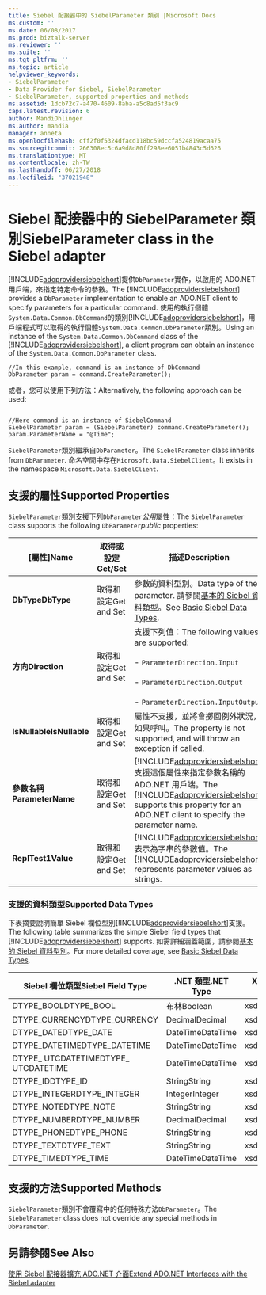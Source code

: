 ```yaml
---
title: Siebel 配接器中的 SiebelParameter 類別 |Microsoft Docs
ms.custom: ''
ms.date: 06/08/2017
ms.prod: biztalk-server
ms.reviewer: ''
ms.suite: ''
ms.tgt_pltfrm: ''
ms.topic: article
helpviewer_keywords:
- SiebelParameter
- Data Provider for Siebel, SiebelParameter
- SiebelParameter, supported properties and methods
ms.assetid: 1dcb72c7-a470-4609-8aba-a5c8ad5f3ac9
caps.latest.revision: 6
author: MandiOhlinger
ms.author: mandia
manager: anneta
ms.openlocfilehash: cff2f0f5324dfacd118bc59dccfa524819acaa75
ms.sourcegitcommit: 266308ec5c6a9d8d80ff298ee6051b4843c5d626
ms.translationtype: MT
ms.contentlocale: zh-TW
ms.lasthandoff: 06/27/2018
ms.locfileid: "37021948"
---
```

# <a name="siebelparameter-class-in-the-siebel-adapter"></a><span data-ttu-id="1eaa6-102">Siebel 配接器中的 SiebelParameter 類別</span><span class="sxs-lookup"><span data-stu-id="1eaa6-102">SiebelParameter class in the Siebel adapter</span></span>
<span data-ttu-id="1eaa6-103">[!INCLUDE[adoprovidersiebelshort](../../includes/adoprovidersiebelshort-md.md)]提供`DbParameter`實作，以啟用的 ADO.NET 用戶端，來指定特定命令的參數。</span><span class="sxs-lookup"><span data-stu-id="1eaa6-103">The [!INCLUDE[adoprovidersiebelshort](../../includes/adoprovidersiebelshort-md.md)] provides a `DbParameter` implementation to enable an ADO.NET client to specify parameters for a particular command.</span></span> <span data-ttu-id="1eaa6-104">使用的執行個體`System.Data.Common.DbCommand`的類別[!INCLUDE[adoprovidersiebelshort](../../includes/adoprovidersiebelshort-md.md)]，用戶端程式可以取得的執行個體`System.Data.Common.DbParameter`類別。</span><span class="sxs-lookup"><span data-stu-id="1eaa6-104">Using an instance of the `System.Data.Common.DbCommand` class of the [!INCLUDE[adoprovidersiebelshort](../../includes/adoprovidersiebelshort-md.md)], a client program can obtain an instance of the `System.Data.Common.DbParameter` class.</span></span>  

```  
//In this example, command is an instance of DbCommand  
DbParameter param = command.CreateParameter();  
```  

 <span data-ttu-id="1eaa6-105">或者，您可以使用下列方法：</span><span class="sxs-lookup"><span data-stu-id="1eaa6-105">Alternatively, the following approach can be used:</span></span>  

```  

//Here command is an instance of SiebelCommand  
SiebelParameter param = (SiebelParameter) command.CreateParameter();                  
param.ParameterName = "@Time";  
```  

 <span data-ttu-id="1eaa6-106">`SiebelParameter`類別繼承自`DbParameter`。</span><span class="sxs-lookup"><span data-stu-id="1eaa6-106">The `SiebelParameter` class inherits from `DbParameter`.</span></span>  <span data-ttu-id="1eaa6-107">命名空間中存在`Microsoft.Data.SiebelClient`。</span><span class="sxs-lookup"><span data-stu-id="1eaa6-107">It exists in the namespace `Microsoft.Data.SiebelClient`.</span></span>  

## <a name="supported-properties"></a><span data-ttu-id="1eaa6-108">支援的屬性</span><span class="sxs-lookup"><span data-stu-id="1eaa6-108">Supported Properties</span></span>  
 <span data-ttu-id="1eaa6-109">`SiebelParameter`類別支援下列`DbParameter`*公用*屬性：</span><span class="sxs-lookup"><span data-stu-id="1eaa6-109">The `SiebelParameter` class supports the following `DbParameter`*public* properties:</span></span>  


|       <span data-ttu-id="1eaa6-110">[屬性]</span><span class="sxs-lookup"><span data-stu-id="1eaa6-110">Name</span></span>        |   <span data-ttu-id="1eaa6-111">取得或設定</span><span class="sxs-lookup"><span data-stu-id="1eaa6-111">Get/Set</span></span>   |                                                                                                            <span data-ttu-id="1eaa6-112">描述</span><span class="sxs-lookup"><span data-stu-id="1eaa6-112">Description</span></span>                                                                                                            |
|-------------------|-------------|-----------------------------------------------------------------------------------------------------------------------------------------------------------------------------------------------------------------------------------|
|    <span data-ttu-id="1eaa6-113">**DbType**</span><span class="sxs-lookup"><span data-stu-id="1eaa6-113">**DbType**</span></span>     | <span data-ttu-id="1eaa6-114">取得和設定</span><span class="sxs-lookup"><span data-stu-id="1eaa6-114">Get and Set</span></span> |                                               <span data-ttu-id="1eaa6-115">參數的資料型別。</span><span class="sxs-lookup"><span data-stu-id="1eaa6-115">Data type of the parameter.</span></span> <span data-ttu-id="1eaa6-116">請參閱[基本的 Siebel 資料類型](../../adapters-and-accelerators/adapter-siebel/basic-siebel-data-types.md)。</span><span class="sxs-lookup"><span data-stu-id="1eaa6-116">See [Basic Siebel Data Types](../../adapters-and-accelerators/adapter-siebel/basic-siebel-data-types.md).</span></span>                                               |
|   <span data-ttu-id="1eaa6-117">**方向**</span><span class="sxs-lookup"><span data-stu-id="1eaa6-117">**Direction**</span></span>   | <span data-ttu-id="1eaa6-118">取得和設定</span><span class="sxs-lookup"><span data-stu-id="1eaa6-118">Get and Set</span></span> | <span data-ttu-id="1eaa6-119">支援下列值：</span><span class="sxs-lookup"><span data-stu-id="1eaa6-119">The following values are supported:</span></span><br /><br /> -                     `ParameterDirection.Input`<br /><br /> -                     `ParameterDirection.Output`<br /><br /> -                     `ParameterDirection.InputOutput` |
|  <span data-ttu-id="1eaa6-120">**IsNullable**</span><span class="sxs-lookup"><span data-stu-id="1eaa6-120">**IsNullable**</span></span>   | <span data-ttu-id="1eaa6-121">取得和設定</span><span class="sxs-lookup"><span data-stu-id="1eaa6-121">Get and Set</span></span> |                                                                               <span data-ttu-id="1eaa6-122">屬性不支援，並將會擲回例外狀況，如果呼叫。</span><span class="sxs-lookup"><span data-stu-id="1eaa6-122">The property is not supported, and will throw an exception if called.</span></span>                                                                               |
| <span data-ttu-id="1eaa6-123">**參數名稱**</span><span class="sxs-lookup"><span data-stu-id="1eaa6-123">**ParameterName**</span></span> | <span data-ttu-id="1eaa6-124">取得和設定</span><span class="sxs-lookup"><span data-stu-id="1eaa6-124">Get and Set</span></span> |                                  <span data-ttu-id="1eaa6-125">[!INCLUDE[adoprovidersiebelshort](../../includes/adoprovidersiebelshort-md.md)]支援這個屬性來指定參數名稱的 ADO.NET 用戶端。</span><span class="sxs-lookup"><span data-stu-id="1eaa6-125">The [!INCLUDE[adoprovidersiebelshort](../../includes/adoprovidersiebelshort-md.md)] supports this property for an ADO.NET client to specify the parameter name.</span></span>                                  |
|     <span data-ttu-id="1eaa6-126">**ReplTest1**</span><span class="sxs-lookup"><span data-stu-id="1eaa6-126">**Value**</span></span>     | <span data-ttu-id="1eaa6-127">取得和設定</span><span class="sxs-lookup"><span data-stu-id="1eaa6-127">Get and Set</span></span> |                                                    <span data-ttu-id="1eaa6-128">[!INCLUDE[adoprovidersiebelshort](../../includes/adoprovidersiebelshort-md.md)]表示為字串的參數值。</span><span class="sxs-lookup"><span data-stu-id="1eaa6-128">The [!INCLUDE[adoprovidersiebelshort](../../includes/adoprovidersiebelshort-md.md)] represents parameter values as strings.</span></span>                                                    |

###  <a name="BKMK_Datatypes"></a> <span data-ttu-id="1eaa6-129">支援的資料類型</span><span class="sxs-lookup"><span data-stu-id="1eaa6-129">Supported Data Types</span></span>  
 <span data-ttu-id="1eaa6-130">下表摘要說明簡單 Siebel 欄位型別[!INCLUDE[adoprovidersiebelshort](../../includes/adoprovidersiebelshort-md.md)]支援。</span><span class="sxs-lookup"><span data-stu-id="1eaa6-130">The following table summarizes the simple Siebel field types that [!INCLUDE[adoprovidersiebelshort](../../includes/adoprovidersiebelshort-md.md)] supports.</span></span> <span data-ttu-id="1eaa6-131">如需詳細涵蓋範圍，請參閱[基本的 Siebel 資料型別](../../adapters-and-accelerators/adapter-siebel/basic-siebel-data-types.md)。</span><span class="sxs-lookup"><span data-stu-id="1eaa6-131">For more detailed coverage, see [Basic Siebel Data Types](../../adapters-and-accelerators/adapter-siebel/basic-siebel-data-types.md).</span></span>  

|<span data-ttu-id="1eaa6-132">Siebel 欄位類型</span><span class="sxs-lookup"><span data-stu-id="1eaa6-132">Siebel Field Type</span></span>|<span data-ttu-id="1eaa6-133">.NET 類型</span><span class="sxs-lookup"><span data-stu-id="1eaa6-133">.NET Type</span></span>|<span data-ttu-id="1eaa6-134">XML 結構描述類型</span><span class="sxs-lookup"><span data-stu-id="1eaa6-134">XML Schema Type</span></span>|  
|-----------------------|---------------|---------------------|  
|<span data-ttu-id="1eaa6-135">DTYPE_BOOL</span><span class="sxs-lookup"><span data-stu-id="1eaa6-135">DTYPE_BOOL</span></span>|<span data-ttu-id="1eaa6-136">布林</span><span class="sxs-lookup"><span data-stu-id="1eaa6-136">Boolean</span></span>|<span data-ttu-id="1eaa6-137">xsd:boolean</span><span class="sxs-lookup"><span data-stu-id="1eaa6-137">xsd:boolean</span></span>|  
|<span data-ttu-id="1eaa6-138">DTYPE_CURRENCY</span><span class="sxs-lookup"><span data-stu-id="1eaa6-138">DTYPE_CURRENCY</span></span>|<span data-ttu-id="1eaa6-139">Decimal</span><span class="sxs-lookup"><span data-stu-id="1eaa6-139">Decimal</span></span>|<span data-ttu-id="1eaa6-140">xsd:decimal</span><span class="sxs-lookup"><span data-stu-id="1eaa6-140">xsd:decimal</span></span>|  
|<span data-ttu-id="1eaa6-141">DTYPE_DATE</span><span class="sxs-lookup"><span data-stu-id="1eaa6-141">DTYPE_DATE</span></span>|<span data-ttu-id="1eaa6-142">DateTime</span><span class="sxs-lookup"><span data-stu-id="1eaa6-142">DateTime</span></span>|<span data-ttu-id="1eaa6-143">xsd:dateTime</span><span class="sxs-lookup"><span data-stu-id="1eaa6-143">xsd:dateTime</span></span>|  
|<span data-ttu-id="1eaa6-144">DTYPE_DATETIME</span><span class="sxs-lookup"><span data-stu-id="1eaa6-144">DTYPE_DATETIME</span></span>|<span data-ttu-id="1eaa6-145">DateTime</span><span class="sxs-lookup"><span data-stu-id="1eaa6-145">DateTime</span></span>|<span data-ttu-id="1eaa6-146">xsd:dateTime</span><span class="sxs-lookup"><span data-stu-id="1eaa6-146">xsd:dateTime</span></span>|  
|<span data-ttu-id="1eaa6-147">DTYPE_ UTCDATETIME</span><span class="sxs-lookup"><span data-stu-id="1eaa6-147">DTYPE_ UTCDATETIME</span></span>|<span data-ttu-id="1eaa6-148">DateTime</span><span class="sxs-lookup"><span data-stu-id="1eaa6-148">DateTime</span></span>|<span data-ttu-id="1eaa6-149">xsd:dateTime</span><span class="sxs-lookup"><span data-stu-id="1eaa6-149">xsd:dateTime</span></span>|  
|<span data-ttu-id="1eaa6-150">DTYPE_ID</span><span class="sxs-lookup"><span data-stu-id="1eaa6-150">DTYPE_ID</span></span>|<span data-ttu-id="1eaa6-151">String</span><span class="sxs-lookup"><span data-stu-id="1eaa6-151">String</span></span>|<span data-ttu-id="1eaa6-152">xsd:string</span><span class="sxs-lookup"><span data-stu-id="1eaa6-152">xsd:string</span></span>|  
|<span data-ttu-id="1eaa6-153">DTYPE_INTEGER</span><span class="sxs-lookup"><span data-stu-id="1eaa6-153">DTYPE_INTEGER</span></span>|<span data-ttu-id="1eaa6-154">Integer</span><span class="sxs-lookup"><span data-stu-id="1eaa6-154">Integer</span></span>|<span data-ttu-id="1eaa6-155">xsd:int</span><span class="sxs-lookup"><span data-stu-id="1eaa6-155">xsd:int</span></span>|  
|<span data-ttu-id="1eaa6-156">DTYPE_NOTE</span><span class="sxs-lookup"><span data-stu-id="1eaa6-156">DTYPE_NOTE</span></span>|<span data-ttu-id="1eaa6-157">String</span><span class="sxs-lookup"><span data-stu-id="1eaa6-157">String</span></span>|<span data-ttu-id="1eaa6-158">xsd:string</span><span class="sxs-lookup"><span data-stu-id="1eaa6-158">xsd:string</span></span>|  
|<span data-ttu-id="1eaa6-159">DTYPE_NUMBER</span><span class="sxs-lookup"><span data-stu-id="1eaa6-159">DTYPE_NUMBER</span></span>|<span data-ttu-id="1eaa6-160">Decimal</span><span class="sxs-lookup"><span data-stu-id="1eaa6-160">Decimal</span></span>|<span data-ttu-id="1eaa6-161">xsd:decimal</span><span class="sxs-lookup"><span data-stu-id="1eaa6-161">xsd:decimal</span></span>|  
|<span data-ttu-id="1eaa6-162">DTYPE_PHONE</span><span class="sxs-lookup"><span data-stu-id="1eaa6-162">DTYPE_PHONE</span></span>|<span data-ttu-id="1eaa6-163">String</span><span class="sxs-lookup"><span data-stu-id="1eaa6-163">String</span></span>|<span data-ttu-id="1eaa6-164">xsd:string</span><span class="sxs-lookup"><span data-stu-id="1eaa6-164">xsd:string</span></span>|  
|<span data-ttu-id="1eaa6-165">DTYPE_TEXT</span><span class="sxs-lookup"><span data-stu-id="1eaa6-165">DTYPE_TEXT</span></span>|<span data-ttu-id="1eaa6-166">String</span><span class="sxs-lookup"><span data-stu-id="1eaa6-166">String</span></span>|<span data-ttu-id="1eaa6-167">xsd:string</span><span class="sxs-lookup"><span data-stu-id="1eaa6-167">xsd:string</span></span>|  
|<span data-ttu-id="1eaa6-168">DTYPE_TIME</span><span class="sxs-lookup"><span data-stu-id="1eaa6-168">DTYPE_TIME</span></span>|<span data-ttu-id="1eaa6-169">DateTime</span><span class="sxs-lookup"><span data-stu-id="1eaa6-169">DateTime</span></span>|<span data-ttu-id="1eaa6-170">xsd:dateTime</span><span class="sxs-lookup"><span data-stu-id="1eaa6-170">xsd:dateTime</span></span>|  

## <a name="supported-methods"></a><span data-ttu-id="1eaa6-171">支援的方法</span><span class="sxs-lookup"><span data-stu-id="1eaa6-171">Supported Methods</span></span>  
 <span data-ttu-id="1eaa6-172">`SiebelParameter`類別不會覆寫中的任何特殊方法`DbParameter`。</span><span class="sxs-lookup"><span data-stu-id="1eaa6-172">The `SiebelParameter` class does not override any special methods in `DbParameter`.</span></span>  

## <a name="see-also"></a><span data-ttu-id="1eaa6-173">另請參閱</span><span class="sxs-lookup"><span data-stu-id="1eaa6-173">See Also</span></span>  
 [<span data-ttu-id="1eaa6-174">使用 Siebel 配接器擴充 ADO.NET 介面</span><span class="sxs-lookup"><span data-stu-id="1eaa6-174">Extend ADO.NET Interfaces with the Siebel adapter</span></span>](../../adapters-and-accelerators/adapter-siebel/extend-ado-net-interfaces-with-the-siebel-adapter.md)